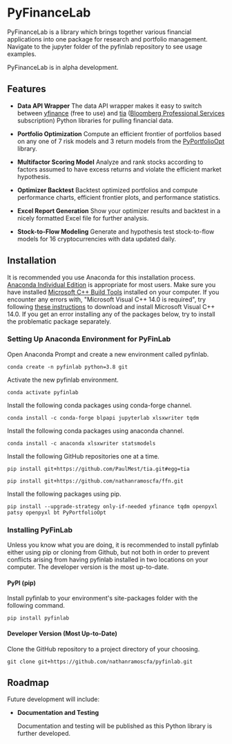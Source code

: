 # PyFinanceLab

PyFinanceLab is a library which brings together various financial applications into one package for research and portfolio management. Navigate to the jupyter folder of the pyfinlab repository to see usage examples. 

PyFinanceLab is in alpha development. 


## Features

* **Data API Wrapper**
	 The data API wrapper makes it easy to switch between [yfinance](https://github.com/ranaroussi/yfinance) (free to use) and [tia](https://github.com/PaulMest/tia) ([Bloomberg Professional Services](https://www.bloomberg.com/professional/) subscription) Python libraries for pulling financial data. 

* **Portfolio Optimization**
	Compute an efficient frontier of portfolios based on any one of 7 risk models and 3 return models from the [PyPortfolioOpt](https://pyportfolioopt.readthedocs.io/en/latest/) library.

* **Multifactor Scoring Model**
	Analyze and rank stocks according to factors assumed to have excess returns and violate the efficient market hypothesis. 

* **Optimizer Backtest**
	Backtest optimized portfolios and compute performance charts, efficient frontier plots, and performance statistics. 

* **Excel Report Generation**
	Show your optimizer results and backtest in a nicely formatted Excel file for further analysis. 

* **Stock-to-Flow Modeling**
	Generate and hypothesis test stock-to-flow models for 16 cryptocurrencies with data updated daily. 
    

## Installation

It is recommended you use Anaconda for this installation process. [Anaconda Individual Edition](https://www.anaconda.com/products/individual) is appropriate for most users. Make sure you have installed [Microsoft C++ Build Tools](https://visualstudio.microsoft.com/visual-cpp-build-tools/) installed on your computer. If you encounter any errors with, "Microsoft Visual C++ 14.0 is required", try following [these instructions](https://stackoverflow.com/a/55370133/16367225) to download and install Microsoft Visual C++ 14.0. If you get an error installing any of the packages below, try to install the problematic package separately. 

### Setting Up Anaconda Environment for PyFinLab

Open Anaconda Prompt and create a new environment called pyfinlab. 
```
conda create -n pyfinlab python=3.8 git
```

Activate the new pyfinlab environment. 
```
conda activate pyfinlab
```

Install the following conda packages using conda-forge channel. 
```
conda install -c conda-forge blpapi jupyterlab xlsxwriter tqdm
```

Install the following conda packages using anaconda channel. 
```
conda install -c anaconda xlsxwriter statsmodels
```
Install the following GitHub repositories one at a time. 
```
pip install git+https://github.com/PaulMest/tia.git#egg=tia
```
```
pip install git+https://github.com/nathanramoscfa/ffn.git
``` 
Install the following packages using pip. 
```
pip install --upgrade-strategy only-if-needed yfinance tqdm openpyxl patsy openpyxl bt PyPortfolioOpt
```


### Installing PyFinLab

Unless you know what you are doing, it is recommended to install pyfinlab either using pip or cloning from Github, but not both in order to prevent conflicts arising from having pyfinlab installed in two locations on your computer. The developer version is the most up-to-date. 

#### PyPI (pip)

Install pyfinlab to your environment's site-packages folder with the following command.
```
pip install pyfinlab
``` 

#### Developer Version (Most Up-to-Date)

Clone the GitHub repository to a project directory of your choosing. 
```
git clone git+https://github.com/nathanramoscfa/pyfinlab.git
``` 


## Roadmap

Future development will include:
    
* **Documentation and Testing**

    Documentation and testing will be published as this Python library is further developed. 

